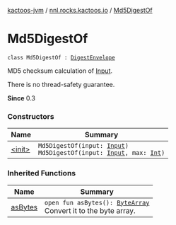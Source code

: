 [kactoos-jvm](../../index.md) / [nnl.rocks.kactoos.io](../index.md) / [Md5DigestOf](./index.md)

# Md5DigestOf

`class Md5DigestOf : `[`DigestEnvelope`](../-digest-envelope/index.md)

MD5 checksum calculation of [Input](../../nnl.rocks.kactoos/-input/index.md).

There is no thread-safety guarantee.

**Since**
0.3

### Constructors

| Name | Summary |
|---|---|
| [&lt;init&gt;](-init-.md) | `Md5DigestOf(input: `[`Input`](../../nnl.rocks.kactoos/-input/index.md)`)`<br>`Md5DigestOf(input: `[`Input`](../../nnl.rocks.kactoos/-input/index.md)`, max: `[`Int`](https://kotlinlang.org/api/latest/jvm/stdlib/kotlin/-int/index.html)`)` |

### Inherited Functions

| Name | Summary |
|---|---|
| [asBytes](../-digest-envelope/as-bytes.md) | `open fun asBytes(): `[`ByteArray`](https://kotlinlang.org/api/latest/jvm/stdlib/kotlin/-byte-array/index.html)<br>Convert it to the byte array. |
